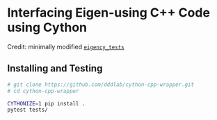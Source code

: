 # Interfacing Eigen-using C++ Code using Cython

Credit: minimally modified [`eigency_tests`](https://github.com/wouterboomsma/eigency/tree/master/tests)

## Installing and Testing

```bash
# git clone https://github.com/dddlab/cython-cpp-wrapper.git
# cd cython-cpp-wrapper

CYTHONIZE=1 pip install .
pytest tests/
```
